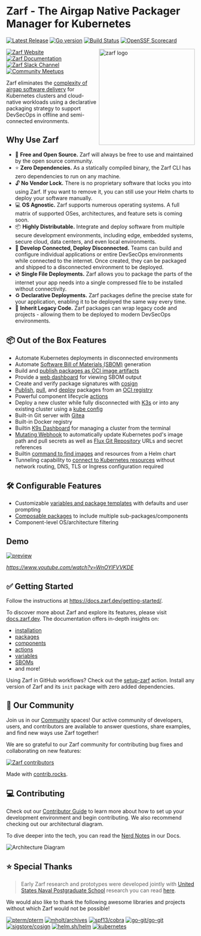# Zarf - The Airgap Native Packager Manager for Kubernetes

[![Latest Release](https://img.shields.io/github/v/release/zarf-dev/zarf)](https://github.com/zarf-dev/zarf/releases)
[![Go version](https://img.shields.io/github/go-mod/go-version/zarf-dev/zarf?filename=go.mod)](https://go.dev/)
[![Build Status](https://img.shields.io/github/actions/workflow/status/zarf-dev/zarf/release.yml)](https://github.com/zarf-dev/zarf/actions/workflows/release.yml)
[![OpenSSF Scorecard](https://api.securityscorecards.dev/projects/github.com/zarf-dev/zarf/badge)](https://securityscorecards.dev/viewer/?uri=github.com/zarf-dev/zarf)

<img align="right" alt="zarf logo" src="site/src/assets/zarf-logo.png"  height="256" />

[![Zarf Website](https://img.shields.io/badge/web-zarf.dev-6d87c3)](https://zarf.dev/)
[![Zarf Documentation](https://img.shields.io/badge/docs-docs.zarf.dev-775ba1)](https://docs.zarf.dev/)
[![Zarf Slack Channel](https://img.shields.io/badge/k8s%20slack-zarf-40a3dd)](https://kubernetes.slack.com/archives/C03B6BJAUJ3)
[![Community Meetups](https://img.shields.io/badge/community-meetups-22aebb)](https://github.com/zarf-dev/zarf/issues/2613)

Zarf eliminates the [complexity of airgap software delivery](https://www.itopstimes.com/contain/air-gap-kubernetes-considerations-for-running-cloud-native-applications-without-the-cloud/) for Kubernetes clusters and cloud-native workloads using a declarative packaging strategy to support DevSecOps in offline and semi-connected environments.

## Why Use Zarf

- 💸 **Free and Open Source.** Zarf will always be free to use and maintained by the open source community.
- ⭐️ **Zero Dependencies.** As a statically compiled binary, the Zarf CLI has zero dependencies to run on any machine.
- 🔓 **No Vendor Lock.** There is no proprietary software that locks you into using Zarf. If you want to remove it, you can still use your Helm charts to deploy your software manually.
- 💻 **OS Agnostic.** Zarf supports numerous operating systems. A full matrix of supported OSes, architectures, and feature sets is coming soon.
- 📦 **Highly Distributable.** Integrate and deploy software from multiple secure development environments, including edge, embedded systems, secure cloud, data centers, and even local environments.
- 🚀 **Develop Connected, Deploy Disconnected.** Teams can build and configure individual applications or entire DevSecOps environments while connected to the internet. Once created, they can be packaged and shipped to a disconnected environment to be deployed.
- 💿 **Single File Deployments.** Zarf allows you to package the parts of the internet your app needs into a single compressed file to be installed without connectivity.
- ♻️ **Declarative Deployments.** Zarf packages define the precise state for your application, enabling it to be deployed the same way every time.
- 🦖 **Inherit Legacy Code.** Zarf packages can wrap legacy code and projects - allowing them to be deployed to modern DevSecOps environments.

## 📦 Out of the Box Features

- Automate Kubernetes deployments in disconnected environments
- Automate [Software Bill of Materials (SBOM)](https://docs.zarf.dev/ref/sboms/) generation
- Build and [publish packages as OCI image artifacts](https://docs.zarf.dev/tutorials/6-publish-and-deploy/)
- Provide a [web dashboard](https://docs.zarf.dev/ref/sboms/#the-sbom-viewer) for viewing SBOM output
- Create and verify package signatures with [cosign](https://github.com/sigstore/cosign)
- [Publish](https://docs.zarf.dev/commands/zarf_package_publish), [pull](https://docs.zarf.dev/commands/zarf_package_pull), and [deploy](https://docs.zarf.dev/commands/zarf_package_deploy) packages from an [OCI registry](https://opencontainers.org/)
- Powerful component lifecycle [actions](https://docs.zarf.dev/ref/actions)
- Deploy a new cluster while fully disconnected with [K3s](https://k3s.io/) or into any existing cluster using a [kube config](https://kubernetes.io/docs/concepts/configuration/organize-cluster-access-kubeconfig/)
- Built-in Git server with [Gitea](https://gitea.io/en-us/)
- Built-in Docker registry
- Builtin [K9s Dashboard](https://k9scli.io/) for managing a cluster from the terminal
- [Mutating Webhook](adr/0005-mutating-webhook.md) to automatically update Kubernetes pod's image path and pull secrets as well as [Flux Git Repository](https://fluxcd.io/docs/components/source/gitrepositories/) URLs and secret references
- Builtin [command to find images](https://docs.zarf.dev/commands/zarf_dev_find-images) and resources from a Helm chart
- Tunneling capability to [connect to Kubernetes resources](https://docs.zarf.dev/commands/zarf_connect) without network routing, DNS, TLS or Ingress configuration required

## 🛠️ Configurable Features

- Customizable [variables and package templates](https://docs.zarf.dev/ref/values/) with defaults and user prompting
- [Composable packages](https://docs.zarf.dev/ref/components/#component-imports) to include multiple sub-packages/components
- Component-level OS/architecture filtering

## Demo

[![preview](./site/src/assets/zarf-v0.21-preview.gif)](https://www.youtube.com/watch?v=WnOYlFVVKDE)

_<https://www.youtube.com/watch?v=WnOYlFVVKDE>_

## ✅ Getting Started

Follow the instructions at <https://docs.zarf.dev/getting-started/>.

To discover more about Zarf and explore its features, please visit [docs.zarf.dev](https://docs.zarf.dev/). The documentation offers in-depth insights on:

- [installation](https://docs.zarf.dev/getting-started/install)
- [packages](https://docs.zarf.dev/ref/packages)
- [components](https://docs.zarf.dev/ref/components)
- [actions](https://docs.zarf.dev/ref/actions)
- [variables](https://docs.zarf.dev/ref/values)
- [SBOMs](https://docs.zarf.dev/ref/sboms)
- and more!

Using Zarf in GitHub workflows? Check out the [setup-zarf](https://github.com/defenseunicorns/setup-zarf) action. Install any version of Zarf and its `init` package with zero added dependencies.

## 🫶 Our Community

Join us in our [Community](./COMMUNITY.md) spaces! Our active community of developers, users, and contributors are available to answer questions, share examples, and find new ways use Zarf together!

We are so grateful to our Zarf community for contributing bug fixes and collaborating on new features:

<a href="https://github.com/zarf-dev/zarf/graphs/contributors">
  <img src="https://contrib.rocks/image?repo=zarf-dev/zarf" alt="Zarf contributors" />
</a>

Made with [contrib.rocks](https://contrib.rocks).

## 💻 Contributing

Check out our [Contributor Guide](https://docs.zarf.dev/contribute/contributor-guide/) to learn more about how to set up your development environment and begin contributing.
We also recommend checking out our architectural diagram.

To dive deeper into the tech, you can read the [Nerd Notes](https://docs.zarf.dev/contribute/nerd-notes/) in our Docs.

![Architecture Diagram](./site/public/architecture.drawio.svg)

## ⭐️ Special Thanks

> Early Zarf research and prototypes were developed jointly with [United States Naval Postgraduate School](https://nps.edu/) research you can read [here](https://calhoun.nps.edu/handle/10945/68688).

We would also like to thank the following awesome libraries and projects without which Zarf would not be possible!

[![pterm/pterm](https://img.shields.io/badge/pterm%2Fpterm-007d9c?logo=go&logoColor=white)](https://github.com/pterm/pterm)
[![mholt/archives](https://img.shields.io/badge/mholt%2Farchiver-007d9c?logo=go&logoColor=white)](https://github.com/mholt/archives)
[![spf13/cobra](https://img.shields.io/badge/spf13%2Fcobra-007d9c?logo=go&logoColor=white)](https://github.com/spf13/cobra)
[![go-git/go-git](https://img.shields.io/badge/go--git%2Fgo--git-007d9c?logo=go&logoColor=white)](https://github.com/go-git/go-git)
[![sigstore/cosign](https://img.shields.io/badge/sigstore%2Fcosign-2a1e71?logo=linuxfoundation&logoColor=white)](https://github.com/sigstore/cosign)
[![helm.sh/helm](https://img.shields.io/badge/helm.sh%2Fhelm-0f1689?logo=helm&logoColor=white)](https://github.com/helm/helm)
[![kubernetes](https://img.shields.io/badge/kubernetes-316ce6?logo=kubernetes&logoColor=white)](https://github.com/kubernetes)
